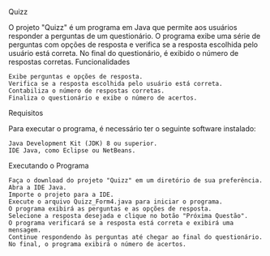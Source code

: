 Quizz

O projeto "Quizz" é um programa em Java que permite aos usuários responder a perguntas de um questionário. O programa exibe uma série de perguntas com opções de resposta e verifica se a resposta escolhida pelo usuário está correta. No final do questionário, é exibido o número de respostas corretas.
Funcionalidades

    Exibe perguntas e opções de resposta.
    Verifica se a resposta escolhida pelo usuário está correta.
    Contabiliza o número de respostas corretas.
    Finaliza o questionário e exibe o número de acertos.

Requisitos

Para executar o programa, é necessário ter o seguinte software instalado:

    Java Development Kit (JDK) 8 ou superior.
    IDE Java, como Eclipse ou NetBeans.

Executando o Programa

    Faça o download do projeto "Quizz" em um diretório de sua preferência.
    Abra a IDE Java.
    Importe o projeto para a IDE.
    Execute o arquivo Quizz_Form4.java para iniciar o programa.
    O programa exibirá as perguntas e as opções de resposta.
    Selecione a resposta desejada e clique no botão "Próxima Questão".
    O programa verificará se a resposta está correta e exibirá uma mensagem.
    Continue respondendo às perguntas até chegar ao final do questionário.
    No final, o programa exibirá o número de acertos.
